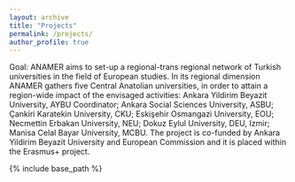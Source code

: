 ```yaml
---
layout: archive
title: "Projects"
permalink: /projects/
author_profile: true
---
```


Goal: ANAMER aims to set-up a regional-trans regional network of Turkish universities in the field of European studies. In its regional dimension ANAMER gathers five Central Anatolian universities, in order to attain a region-wide impact of the envisaged activities: Ankara Yildirim Beyazit University, AYBU Coordinator; Ankara Social Sciences University, ASBU; Çankiri Karatekin University, CKU; Eskişehir Osmangazi University, EOU; Necmettin Erbakan University, NEU; Dokuz Eylul University, DEU, Izmir; Manisa Celal Bayar University, MCBU. The project is co-funded by Ankara Yildirim Beyazit University and European Commission and it is placed within the Erasmus+ project.

{% include base_path %}
